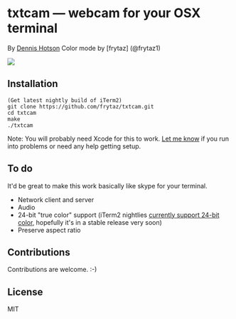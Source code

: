 txtcam — webcam for your OSX terminal
====

By [Dennis Hotson](mailto:dennis.hotson@gmail.com)
Color mode by [frytaz] (@frytaz1)

![](https://s3.amazonaws.com/f.cl.ly/items/063S2A0b2b3w3T2Z3J0q/Image%202013.11.25%2022%3A22%3A23.png)

Installation
----
	(Get latest nightly build of iTerm2)
    git clone https://github.com/frytaz/txtcam.git
    cd txtcam
    make
    ./txtcam


Note: You will probably need Xcode for this to work.
[Let me know](mailto:dennis.hotson@gmail.com) if you run into problems or need any help getting setup.

To do
----

It'd be great to make this work basically like skype for your terminal.

- Network client and server
- Audio
- 24-bit "true color" support (iTerm2 nightlies [currently support 24-bit color](https://code.google.com/p/iterm2/issues/detail?id=218), hopefully it's in a stable release very soon)
- Preserve aspect ratio

Contributions
----

Contributions are welcome. :-)

License
----

MIT
